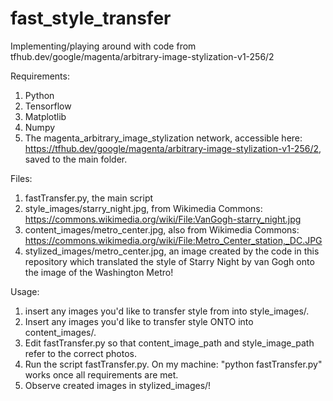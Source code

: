 # fast_style_transfer
Implementing/playing around with code from tfhub.dev/google/magenta/arbitrary-image-stylization-v1-256/2


Requirements:
1. Python
2. Tensorflow
3. Matplotlib
4. Numpy
5. The magenta_arbitrary_image_stylization network, accessible here: https://tfhub.dev/google/magenta/arbitrary-image-stylization-v1-256/2, saved to the main folder.

Files:
1. fastTransfer.py, the main script
2. style_images/starry_night.jpg, from Wikimedia Commons: https://commons.wikimedia.org/wiki/File:VanGogh-starry_night.jpg
3. content_images/metro_center.jpg, also from Wikimedia Commons: https://commons.wikimedia.org/wiki/File:Metro_Center_station,_DC.JPG
4. stylized_images/metro_center.jpg, an image created by the code in this repository which translated the style of Starry Night by van Gogh onto the image of the Washington Metro!

Usage:
1. insert any images you'd like to transfer style from into style_images/.
2. Insert any images you'd like to transfer style ONTO into content_images/.
3. Edit fastTransfer.py so that content_image_path and style_image_path refer to the correct photos.
4. Run the script fastTransfer.py. On my machine: "python fastTransfer.py" works once all requirements are met.
5. Observe created images in stylized_images/!